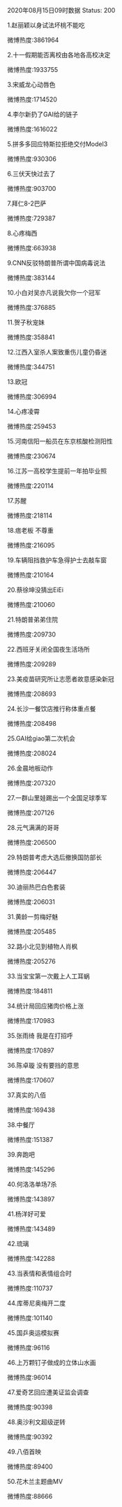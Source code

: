 2020年08月15日09时数据
Status: 200

1.赵丽颖以身试法坏桃不能吃

微博热度:3861964

2.十一假期能否离校由各地各高校决定

微博热度:1933755

3.宋威龙心动唇色

微博热度:1714520

4.李尔新扔了GAI给的链子

微博热度:1616022

5.拼多多回应特斯拉拒绝交付Model3

微博热度:930306

6.三伏天快过去了

微博热度:903700

7.拜仁8-2巴萨

微博热度:729387

8.心疼梅西

微博热度:663938

9.CNN反驳特朗普所谓中国病毒说法

微博热度:383144

10.小白对吴亦凡说我欠你一个冠军

微博热度:376885

11.贺子秋宠妹

微博热度:358841

12.江西入室杀人案致重伤儿童仍昏迷

微博热度:344751

13.欧冠

微博热度:306994

14.心疼凌霄

微博热度:259453

15.河南信阳一船员在东京核酸检测阳性

微博热度:230674

16.江苏一高校学生提前一年拍毕业照

微博热度:220114

17.苏醒

微博热度:218114

18.痞老板 不尊重

微博热度:216095

19.车辆阻挡救护车急得护士去敲车窗

微博热度:210164

20.蔡徐坤没猜出EiEi

微博热度:210060

21.特朗普弟弟住院

微博热度:209730

22.西班牙关闭全国夜生活场所

微博热度:209289

23.美疫苗研究所让志愿者故意感染新冠

微博热度:208693

24.长沙一餐饮店推行称体重点餐

微博热度:208498

25.GAI给giao第二次机会

微博热度:208024

26.金晨地板动作

微博热度:207320

27.一群山里娃踢出一个全国足球季军

微博热度:207126

28.元气满满的哥哥

微博热度:206500

29.特朗普考虑大选后撤换国防部长

微博热度:206447

30.迪丽热巴白色套装

微博热度:206031

31.黄龄一剪梅好魅

微博热度:205485

32.路小北见到植物人肖枫

微博热度:205276

33.当宝宝第一次戴上人工耳蜗

微博热度:184811

34.统计局回应猪肉价格上涨

微博热度:170983

35.张雨绮 我是在打招呼

微博热度:170897

36.陈卓璇 没有要挡的意思

微博热度:170607

37.真实的八佰

微博热度:169438

38.中餐厅

微博热度:151387

39.奔跑吧

微博热度:145296

40.何洛洛单场7杀

微博热度:143897

41.杨洋好可爱

微博热度:143489

42.琉璃

微博热度:142288

43.当表情和表情组合时

微博热度:110737

44.库蒂尼奥梅开二度

微博热度:101140

45.国乒奥运模拟赛

微博热度:96116

46.上万颗钉子做成的立体山水画

微博热度:96014

47.爱奇艺回应遭美证监会调查

微博热度:90398

48.奥沙利文超级逆转

微博热度:90392

49.八佰首映

微博热度:89400

50.花木兰主题曲MV

微博热度:88666

